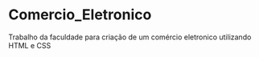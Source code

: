 # Comercio_Eletronico
Trabalho da faculdade para criação de um comércio eletronico utilizando HTML e CSS
